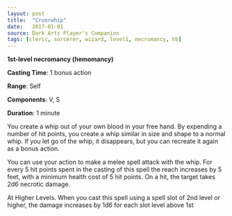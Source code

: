 ```yaml
---
layout: post
title:  "Cruorwhip"
date:   2017-01-01
source: Dark Arts Player's Companion
tags: [cleric, sorcerer, wizard, level1, necromancy, hb]
---
```


**1st-level necromancy (hemomancy)**

**Casting Time**: 1 bonus action

**Range**: Self

**Components**: V, S

**Duration**: 1 minute

You create a whip out of your own blood in your free hand. By expending a number of hit points, you create a whip similar in size and shape to a normal whip. If you let go of the whip, it disappears, but you can recreate it again as a bonus action.

You can use your action to make a melee spell attack with the whip. For every 5 hit points spent in the casting of this spell the reach increases by 5 feet, with a minimum health cost of 5 hit points. On a hit, the target takes 2d6 necrotic damage.

At Higher Levels. When you cast this spell using a spell slot of 2nd level or higher, the damage increases by 1d6 for each slot level above 1st
